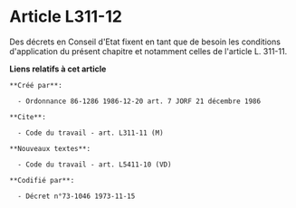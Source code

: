 # Article L311-12

Des décrets en Conseil d'Etat fixent en tant que de besoin les conditions d'application du présent chapitre et notamment
celles de l'article L. 311-11.

**Liens relatifs à cet article**

	**Créé par**:

	  - Ordonnance 86-1286 1986-12-20 art. 7 JORF 21 décembre 1986

	**Cite**:

	  - Code du travail - art. L311-11 (M)

	**Nouveaux textes**:

	  - Code du travail - art. L5411-10 (VD)

	**Codifié par**:

	  - Décret n°73-1046 1973-11-15
